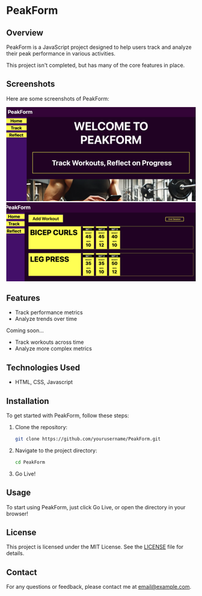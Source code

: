 # PeakForm

## Overview
PeakForm is a JavaScript project designed to help users track and analyze their peak performance in various activities. 

This project isn't completed, but has many of the core features in place.

## Screenshots

Here are some screenshots of PeakForm:

![Dashboard](PFHome.png)
![Trends](PFTrack.png)


## Features
- Track performance metrics
- Analyze trends over time

Coming soon...
- Track workouts across time
- Analyze more complex metrics

## Technologies Used
- HTML, CSS, Javascript

## Installation
To get started with PeakForm, follow these steps:

1. Clone the repository:
    ```bash
    git clone https://github.com/yourusername/PeakForm.git
    ```
2. Navigate to the project directory:
    ```bash
    cd PeakForm
    ```
3. Go Live!

## Usage
To start using PeakForm, just click Go Live, or open the directory in your browser!

## License
This project is licensed under the MIT License. See the [LICENSE](LICENSE) file for details.

## Contact
For any questions or feedback, please contact me at [email@example.com](mailto:defford@gmail.com).
